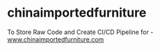 # chinaimportedfurniture
To Store Raw Code and Create CI/CD Pipeline for - www.chinaimportedfurniture.com
